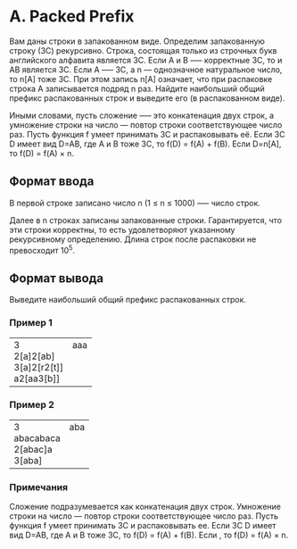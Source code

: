 # A. Packed Prefix

Вам даны строки в запакованном виде. Определим запакованную строку (ЗС) рекурсивно. Строка, состоящая только из строчных букв английского алфавита является ЗС. Если A и B —– корректные ЗС, то и AB является ЗС. Если A —– ЗС, а n — однозначное натуральное число, то n[A] тоже ЗС. При этом запись n[A] означает, что при распаковке строка A записывается подряд n раз. Найдите наибольший общий префикс распакованных строк и выведите его (в распакованном виде).

Иными словами, пусть сложение —– это конкатенация двух строк, а умножение строки на число — повтор строки соответствующее число раз. Пусть функция f умеет принимать ЗС и распаковывать её. Если ЗС D имеет вид D=AB, где A и B тоже ЗС, то f(D) = f(A) + f(B). Если D=n[A], то f(D) = f(A) × n.

## Формат ввода

В первой строке записано число n (1 ≤ n ≤ 1000) –— число строк.

Далее в n строках записаны запакованные строки. Гарантируется, что эти строки корректны, то есть удовлетворяют указанному рекурсивному определению. 
Длина строк после распаковки не превосходит 10<sup>5</sup>.

## Формат вывода

Выведите наибольший общий префикс распакованных строк.

### Пример 1

<table><tr>
<td>
3<br>
2[a]2[ab]<br>
3[a]2[r2[t]]<br>
a2[aa3[b]]
</td>
<td>
aaa<br>
<br>
<br>
<br>
</td>
</tr></table>

### Пример 2

<table><tr>
<td>
3<br>
abacabaca<br>
2[abac]a<br>
3[aba]
</td>
<td>
aba<br>
<br>
<br>
<br>
</td>
</tr></table>


### Примечания

Сложение подразумевается как конкатенация двух строк. Умножение строки на число — повтор строки соответствующее число раз. Пусть функция f умеет принимать ЗС и распаковывать ее. Если ЗС D имеет вид D=AB, где A и B тоже ЗС, то f(D) = f(A) + f(B). Если , то f(D) = f(A) × n.




